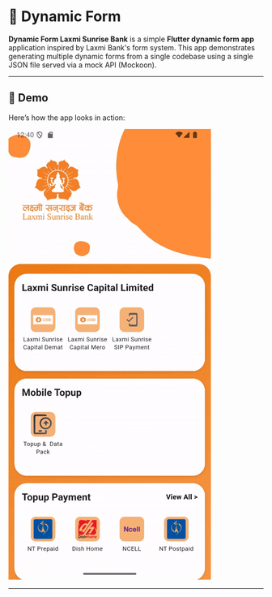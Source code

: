 # 🎉 Dynamic Form

**Dynamic Form Laxmi Sunrise Bank** is a simple **Flutter dynamic form app** application inspired by Laxmi Bank's form system. This app demonstrates generating multiple dynamic forms from a single codebase using a single JSON file served via a mock API (Mockoon).

---

## 🎥 Demo

Here’s how the app looks in action:

<!-- Option 1: If you convert mp4 -> gif -->

![DynamicForm Demo](assets/video/laxmiform.gif)



---

